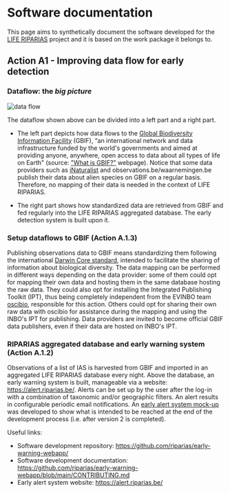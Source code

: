 # Software documentation

This page aims to synthetically document the software developed for the [LIFE RIPARIAS](https://www.riparias.be/) project and it is based on the work package it belongs to.

## Action A1 - Improving data flow for early detection

### Dataflow: the _big picture_

![data flow](https://user-images.githubusercontent.com/33662631/146169367-d271bf3a-edd5-4c2f-a371-2ab7587a3c9a.png)


The dataflow shown above can be divided into a left part and a right part.
-	The left part depicts how data flows to the [Global Biodiversity Information Facility](https://www.gbif.org/) (GBIF), “an international network and data infrastructure funded by the world's governments and aimed at providing anyone, anywhere, open access to data about all types of life on Earth" (source: ["What is GBIF?"](https://www.gbif.org/what-is-gbif) webpage). Notice that some data providers such as [iNaturalist](https://inaturalist.org/) and observations.be/waarnemingen.be publish their data about alien species on GBIF on a regular basis. Therefore, no mapping of their data is needed in the context of LIFE RIPARIAS. 

-	The right part shows how standardized data are retrieved from GBIF and fed regularly into the LIFE RIPARIAS aggregated database. The early detection system is built upon it.

### Setup dataflows to GBIF (Action A.1.3)

Publishing observations data to GBIF means standardizing them following the international [Darwin Core standard](https://dwc.tdwg.org/), intended to facilitate the sharing of information about biological diversity. 
The data mapping can be performed in different ways depending on the data provider: some of them could opt for mapping their own data and hosting them in the same database hosting the raw data. They could also opt for installing the Integrated Publishing Toolkit (IPT), thus being completely independent from the EVINBO team [oscibio](https://oscibio.inbo.be/), responsible for this action. Others could opt for sharing their own raw data with oscibio for assistance during the mapping and using the INBO's IPT for publishing. Data providers are invited to become official GBIF data publishers, even if their data are hosted on INBO's IPT.

### RIPARIAS aggregated database and early warning system (Action A.1.2)

Observations of a list of IAS is harvested from GBIF and imported in an aggregated LIFE RIPARIAS database every night. Above the database, an early warning system is built, manageable via a website: https://alert.riparias.be/. Alerts can be set up by the user after the log-in with  a combination of taxonomic and/or geographic filters. An alert results in configurable periodic email notifications. An [early alert system mock-up](https://docs.google.com/presentation/d/1axpzA7atQgIpoqcgrxY1tShL77pPQ5ZCFnLYft4Lmo8/edit?usp=sharing) was developed to show what is intended to be  reached at the end of the development process (i.e. after version 2 is completed).

Useful links:
- Software development repository: https://github.com/riparias/early-warning-webapp/
- Software development documentation: https://github.com/riparias/early-warning-webapp/blob/main/CONTRIBUTING.md
- Early alert system website: https://alert.riparias.be/

